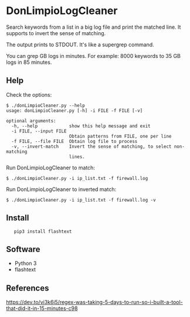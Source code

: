 # DonLimpioLogCleaner
Search keywords from a list in a big log file and print the matched line. It supports to invert the sense of matching.

The output prints to STDOUT. It's like a supergrep command.

You can grep GB logs in minutes. For example: 8000 keywords to 35 GB logs in 85 minutes.

  ## Help
  
Check the options:
  
    $ ./donLimpioCleaner.py --help
    usage: donLimpioCleaner.py [-h] -i FILE -f FILE [-v]

    optional arguments:
      -h, --help            show this help message and exit
      -i FILE, --input FILE
                            Obtain patterns from FILE, one per line
      -f FILE, --file FILE  Obtain log file to process
      -v, --invert-match    Invert the sense of matching, to select non-matching
                            lines.

Run DonLimpioLogCleaner to match:

    $ ./donLimpioCleaner.py -i ip_list.txt -f firewall.log

Run DonLimpioLogCleaner to inverted match:

    $ ./donLimpioCleaner.py -i ip_list.txt -f firewall.log -v

  ## Install
  
       pip3 install flashtext
  
  ## Software
 - Python 3
 - flashtext
 
  ## References
  https://dev.to/vi3k6i5/regex-was-taking-5-days-to-run-so-i-built-a-tool-that-did-it-in-15-minutes-c98
